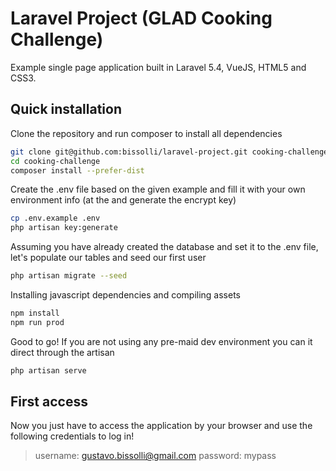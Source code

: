 # Laravel Project (GLAD Cooking Challenge) 
Example single page application built in Laravel 5.4, VueJS, HTML5 and CSS3.

## Quick installation

Clone the repository and run composer to install all dependencies
```bash
git clone git@github.com:bissolli/laravel-project.git cooking-challenge
cd cooking-challenge
composer install --prefer-dist
```

Create the .env file based on the given example and fill it with your own environment info (at the and generate the encrypt key)
```bash
cp .env.example .env
php artisan key:generate
```

Assuming you have already created the database and set it to the .env file, let's populate our tables and seed our first user
```bash
php artisan migrate --seed
```

Installing javascript dependencies and compiling assets
```bash
npm install
npm run prod
```

Good to go! If you are not using any pre-maid dev environment you can it direct through the artisan
```bash
php artisan serve
```

## First access
Now you just have to access the application by your browser and use the following credentials to log in!
> username: gustavo.bissolli@gmail.com
> password: mypass
